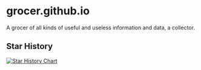# grocer.github.io
A grocer of all kinds of useful and useless information and data, a collector.




## Star History

[![Star History Chart](https://api.star-history.com/svg?repos=now1hyc/grocer.github.io&type=Date)](https://star-history.com/#now1hyc/grocer.github.io&Date)
